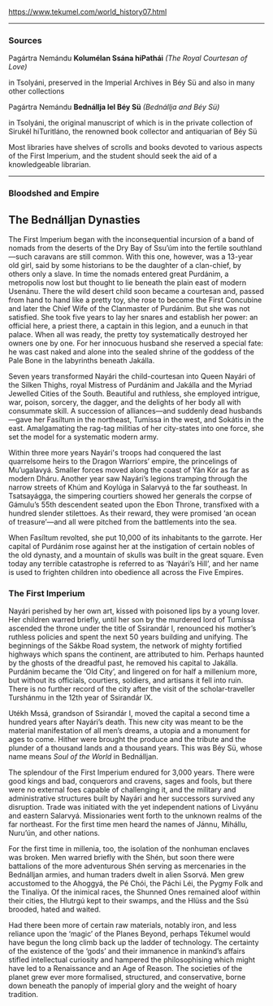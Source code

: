 https://www.tekumel.com/world_history07.html

---
### Sources

Pagártra Nemándu
**Kolumélan Ssána hiPathái**
*(The Royal Courtesan of Love)*

in Tsolyáni, preserved in the Imperial Archives in Béy Sü and also in many other collections

Pagártra Nemándu
**Bednállja lel Béy Sü**
*(Bednállja and Béy Sü)*

in Tsolyáni, the original manuscript of which is in the private collection of Sirukél hiTuritláno, the renowned book collector and antiquarian of Béy Sü

Most libraries have shelves of scrolls and books devoted to various aspects of the First Imperium, and the student should seek the aid of a knowledgeable librarian.

---
### Bloodshed and Empire
## The Bednálljan Dynasties

The First Imperium began with the inconsequential incursion of a band of nomads from the deserts of the Dry Bay of Ssu’úm into the fertile southland—such caravans are still common. With this one, however, was a 13-year old girl, said by some historians to be the daughter of a clan-chief, by others only a slave. In time the nomads entered great Purdánim, a metropolis now lost but thought to lie beneath the plain east of modern Usenánu. There the wild desert child soon became a courtesan and, passed from hand to hand like a pretty toy, she rose to become the First Concubine and later the Chief Wife of the Clanmaster of Purdánim. But she was not satisfied. She took five years to lay her snares and establish her power: an official here, a priest there, a captain in this legion, and a eunuch in that palace. When all was ready, the pretty toy systematically destroyed her owners one by one. For her innocuous husband she reserved a special fate: he was cast naked and alone into the sealed shrine of the goddess of the Pale Bone in the labyrinths beneath Jakálla.

Seven years transformed Nayári the child-courtesan into Queen Nayári of the Silken Thighs, royal Mistress of Purdánim and Jakálla and the Myriad Jewelled Cities of the South. Beautiful and ruthless, she employed intrigue, war, poison, sorcery, the dagger, and the delights of her body all with consummate skill. A succession of alliances—and suddenly dead husbands—gave her Fasíltum in the northeast, Tumíssa in the west, and Sokátis in the east. Amalgamating the rag-tag militias of her city-states into one force, she set the model for a systematic modern army.

Within three more years Nayári's troops had conquered the last quarrelsome heirs to the Dragon Warriors’ empire, the princelings of Mu’ugalavyá. Smaller forces moved along the coast of Yán Kór as far as modern Dháru. Another year saw Nayári’s legions tramping through the narrow streets of Khúm and Koylúga in Salarvyá to the far southeast. In Tsatsayágga, the simpering courtiers showed her generals the corpse of Gámulu’s 55th descendent seated upon the Ebon Throne, transfixed with a hundred slender stilettoes. As their reward, they were promised ‘an ocean of treasure’—and all were pitched from the battlements into the sea.

When Fasíltum revolted, she put 10,000 of its inhabitants to the garrote. Her capital of Purdánim rose against her at the instigation of certain nobles of the old dynasty, and a mountain of skulls was built in the great square. Even today any terrible catastrophe is referred to as ‘Nayári’s Hill’, and her name is used to frighten children into obedience all across the Five Empires.

### The First Imperium

Nayári perished by her own art, kissed with poisoned lips by a young lover. Her children warred briefly, until her son by the murdered lord of Tumíssa ascended the throne under the title of Ssirandár I, renounced his mother’s ruthless policies and spent the next 50 years building and unifying. The beginnings of the Sákbe Road system, the network of mighty fortified highways which spans the continent, are attributed to him. Perhaps haunted by the ghosts of the dreadful past, he removed his capital to Jakálla. Purdánim became the ‘Old City’, and lingered on for half a millenium more, but without its officials, courtiers, soldiers, and artisans it fell into ruin. There is no further record of the city after the visit of the scholar-traveller Turshánmu in the 12th year of Ssirandár IX.

Utékh Mssá, grandson of Ssirandár I, moved the capital a second time a hundred years after Nayári’s death. This new city was meant to be the material manifestation of all men’s dreams, a utopia and a monument for ages to come. Hither were brought the produce and the tribute and the plunder of a thousand lands and a thousand years. This was Béy Sü, whose name means _Soul of the World_ in Bednálljan.

The splendour of the First Imperium endured for 3,000 years. There were good kings and bad, conquerors and cravens, sages and fools, but there were no external foes capable of challenging it, and the military and administrative structures built by Nayári and her successors survived any disruption. Trade was initiated with the yet independent nations of Livyánu and eastern Salarvyá. Missionaries went forth to the unknown realms of the far northeast. For the first time men heard the names of Jánnu, Mihállu, Nuru’ún, and other nations.

For the first time in millenia, too, the isolation of the nonhuman enclaves was broken. Men warred briefly with the Shén, but soon there were battalions of the more adventurous Shén serving as mercenaries in the Bednálljan armies, and human traders dwelt in alien Ssorvá. Men grew accustomed to the Ahoggyá, the Pé Chói, the Páchi Léi, the Pygmy Folk and the Tinalíya. Of the inimical races, the Shunned Ones remained aloof within their cities, the Hlutrgú kept to their swamps, and the Hlüss and the Ssú brooded, hated and waited.

Had there been more of certain raw materials, notably iron, and less reliance upon the ‘magic’ of the Planes Beyond, perhaps Tékumel would have begun the long climb back up the ladder of technology. The certainty of the existence of the ‘gods’ and their immanence in mankind’s affairs stifled intellectual curiosity and hampered the philosophising which might have led to a Renaissance and an Age of Reason. The societies of the planet grew ever more formalised, structured, and conservative, borne down beneath the panoply of imperial glory and the weight of hoary tradition.